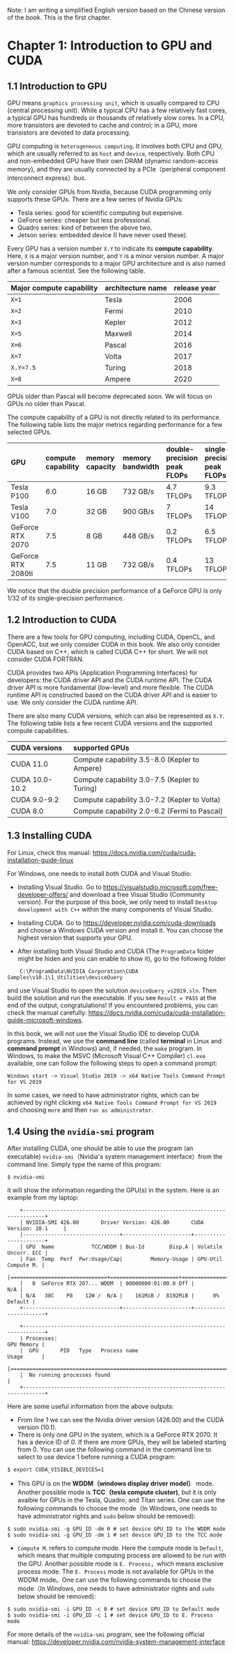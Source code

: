 Note: I am writing a simplified English version based on the Chinese version of the book. This is the first chapter.

# Chapter 1: Introduction to GPU and CUDA 

## 1.1 Introduction to GPU 

GPU means `graphics processing unit`, which is usually compared to CPU (central processing unit). While a typical CPU has a few relatively fast cores, a typical GPU has hundreds or thousands of relatively slow cores. In a CPU, more transistors are devoted to cache and control; in a GPU, more transistors are devoted to data processing. 

GPU computing is `heterogeneous computing`. It involves both CPU and GPU, which are usually referred to as `host` and `device`, respectively. Both CPU and non-embedded GPU have their own DRAM (dynamic random-access memory), and they are usually connected by a PCIe（peripheral component interconnect express）bus.

We only consider GPUs from Nvidia, because CUDA programming only supports these GPUs. There are a few series of Nvidia GPUs:
* Tesla series: good for scientific computing but expensive.
* GeForce series: cheaper but less professional. 
* Quadro series: kind of between the above two.
* Jetson series: embedded device (I have never used these).

Every GPU has a version number `X.Y` to indicate its **compute capability**. Here, `X` is a major version number, and `Y` is a minor version number. A major version number corresponds to a major GPU architecture and is also named after a famous scientist. See the following table.

| Major compute capability  | architecture name |   release year  |
|:------------|:---------------|:--------------|
| `X=1` | Tesla | 2006 |
| `X=2` | Fermi | 2010 |
| `X=3` | Kepler | 2012 |
| `X=5` | Maxwell | 2014 |
| `X=6` | Pascal | 2016 |
| `X=7` | Volta | 2017 |
| `X.Y=7.5` | Turing | 2018 |
| `X=8` | Ampere | 2020 |

GPUs older than Pascal will become deprecated soon. We will focus on GPUs no older than Pascal.

The compute capability of a GPU is not directly related to its performance. The following table lists the major metrics regarding performance for a few selected GPUs.

| GPU  | compute capability |  memory capacity  |  memory bandwidth  |  double-precision peak FLOPs | single-precision peak FLOPs |
|:------------|:---------------|:--------------|:-----------------|:------------|:------------------|
| Tesla P100         | 6.0 | 16 GB | 732 GB/s | 4.7 TFLOPs | 9.3 TFLOPs|
| Tesla V100         | 7.0 | 32 GB | 900 GB/s | 7 TFLOPs  | 14 TFLOPs |
| GeForce RTX 2070   | 7.5 | 8 GB  | 448 GB/s | 0.2 TFLOPs| 6.5 TFLOPs|
| GeForce RTX 2080ti | 7.5 | 11 GB | 732 GB/s | 0.4 TFLOPs| 13 TFLOPs|

We notice that the double precision performance of a GeForce GPU is only 1/32 of its single-precision performance.


## 1.2 Introduction to CUDA 

There are a few tools for GPU computing, including CUDA, OpenCL, and OpenACC, but we only consider CUDA in this book. We also only consider CUDA based on C++, which is called CUDA C++ for short. We will not consider CUDA FORTRAN.

CUDA provides two APIs (Application Programming Interfaces) for developers: the CUDA driver API and the CUDA runtime API. The CUDA driver API is more fundamental (low-level) and more flexible. The CUDA runtime API is constructed based on the CUDA driver API and is easier to use. We only consider the CUDA runtime API.

There are also many CUDA versions, which can also be represented as `X.Y`. The following table lists a few recent CUDA versions and the supported compute capabilities.

| CUDA versions | supported GPUs |
|:------------|:---------------|
|CUDA 11.0 |  Compute capability 3.5-8.0 (Kepler to Ampere) |
|CUDA 10.0-10.2 | Compute capability 3.0-7.5 (Kepler to Turing) |
|CUDA 9.0-9.2 | Compute capability 3.0-7.2  (Kepler to Volta) | 
|CUDA 8.0     | Compute capability 2.0-6.2  (Fermi to Pascal) | 

## 1.3 Installing CUDA 

For Linux, check this manual: https://docs.nvidia.com/cuda/cuda-installation-guide-linux

For Windows, one needs to install both CUDA and Visual Studio:

* Installing Visual Studio. Go to https://visualstudio.microsoft.com/free-developer-offers/ and download a free Visual Studio (Community version). For the purpose of this book, we only need to install `Desktop development with C++` within the many components of Visual Studio. 

* Installing CUDA. Go to https://developer.nvidia.com/cuda-downloads and choose a Windows CUDA version and install it. You can choose the highest version that supports your GPU.

* After installing both Visual Studio and CUDA (The `ProgramData` folder might be hiden and you can enable to show it), go to the following folder
```
    C:\ProgramData\NVIDIA Corporation\CUDA Samples\v10.1\1_Utilities\deviceQuery  
```
and use Visual Studio to open the solution `deviceQuery_vs2019.sln`. Then build the solution and run the executable. If you see `Result = PASS` at the end of the output, congratulations! If you encountered problems, you can check the manual carefully: https://docs.nvidia.com/cuda/cuda-installation-guide-microsoft-windows.

In this book, we will not use the Visual Studio IDE to develop CUDA programs. Instead, we use the **command line** (called **terminal** in Linux and **command prompt** in Windows) and, if needed, the `make` program. In Windows, to make the MSVC (Microsoft Visual C++ Compiler) `cl.exe` available, one can follow the following steps to open a command prompt:
```
Windows start -> Visual Studio 2019 -> x64 Native Tools Command Prompt for VS 2019
```
In some cases, we need to have administrator rights, which can be achieved by right clicking `x64 Native Tools Command Prompt for VS 2019` and choosing `more` and then `run as administrator`.


## 1.4 Using the `nvidia-smi` program

After installing CUDA, one should be able to use the program (an executable) `nvidia-smi`（Nvidia's system management interface）from the command line. Simply type the name of this program:
```
$ nvidia-smi
```
it will show the information regarding the GPU(s) in the system. Here is an example from my laptop:
```
    +-----------------------------------------------------------------------------+
    | NVIDIA-SMI 426.00       Driver Version: 426.00       CUDA Version: 10.1     |
    |-------------------------------+----------------------+----------------------+
    | GPU  Name            TCC/WDDM | Bus-Id        Disp.A | Volatile Uncorr. ECC |
    | Fan  Temp  Perf  Pwr:Usage/Cap|         Memory-Usage | GPU-Util  Compute M. |
    |===============================+======================+======================|
    |   0  GeForce RTX 207... WDDM  | 00000000:01:00.0 Off |                  N/A |
    | N/A   38C    P8    12W /  N/A |    161MiB /  8192MiB |      0%      Default |
    +-------------------------------+----------------------+----------------------+

    +-----------------------------------------------------------------------------+
    | Processes:                                                       GPU Memory |
    |  GPU       PID   Type   Process name                             Usage      |
    |=============================================================================|
    |  No running processes found                                                 |
    +-----------------------------------------------------------------------------+
```

Here are some useful information from the above outputs:
* From line 1 we can see the Nvidia driver version (426.00) and the CUDA version (10.1).
* There is only one GPU in the system, which is a GeForce RTX 2070. It has a device ID of 0. If there are more GPUs, they will be labeled starting from 0. You can use the following command in the command line to select to use device 1 before running a CUDA program:
```
$ export CUDA_VISIBLE_DEVICES=1        
```
* This GPU is on the **WDDM（windows display driver model）** mode. Another possible mode is **TCC（tesla compute cluster)**, but it is only avaible for GPUs in the Tesla, Quadro, and Titan series. One can use the following commands to choose the mode（In Windows, one needs to have administrator rights and `sudo` below should be removed):
```
$ sudo nvidia-smi -g GPU_ID -dm 0 # set device GPU_ID to the WDDM mode
$ sudo nvidia-smi -g GPU_ID -dm 1 # set device GPU_ID to the TCC mode
```
* `Compute M`. refers to compute mode. Here the compute mode is `Default`, which means that multiple computing process are allowed to be run with the GPU. Another possible mode is `E. Process`，which means exclusive process mode. The `E. Process` mode is not available for GPUs in the WDDM mode。One can use the following commands to choose the mode（In Windows, one needs to have administrator rights and `sudo` below should be removed):
```
$ sudo nvidia-smi -i GPU_ID -c 0 # set device GPU_ID to Default mode
$ sudo nvidia-smi -i GPU_ID -c 1 # set device GPU_ID to E. Process mode
```

For more details of the `nvidia-smi` program, see the following official manual: https://developer.nvidia.com/nvidia-system-management-interface

